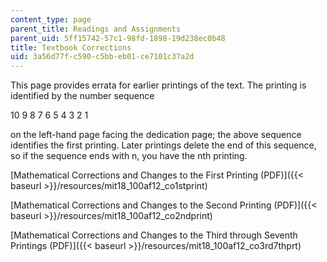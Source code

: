 ```yaml
---
content_type: page
parent_title: Readings and Assignments
parent_uid: 5ff15742-57c1-98fd-1898-19d238ec0b48
title: Textbook Corrections
uid: 3a56d77f-c590-c5bb-eb01-ce7101c37a2d
---
```


This page provides errata for earlier printings of the text. The printing is identified by the number sequence

10 9 8 7 6 5 4 3 2 1

on the left-hand page facing the dedication page; the above sequence identifies the first printing. Later printings delete the end of this sequence, so if the sequence ends with n, you have the nth printing.

[Mathematical Corrections and Changes to the First Printing (PDF)]({{< baseurl >}}/resources/mit18_100af12_co1stprint)

[Mathematical Corrections and Changes to the Second Printing (PDF)]({{< baseurl >}}/resources/mit18_100af12_co2ndprint)

[Mathematical Corrections and Changes to the Third through Seventh Printings (PDF)]({{< baseurl >}}/resources/mit18_100af12_co3rd7thprt)